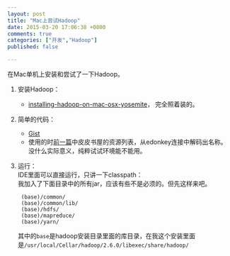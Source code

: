 ```yaml
---
layout: post
title: "Mac上尝试Hadoop"
date: 2015-03-20 17:06:38 +0800
comments: true
categories: ["开发","Hadoop"]
published: false

---
```



在Mac单机上安装和尝试了一下Hadoop。
<!-- more -->

1. 安装Hadoop：  
  	* [installing-hadoop-on-mac-osx-yosemite](http://amodernstory.com/2014/09/23/installing-hadoop-on-mac-osx-yosemite/)， 完全照着装的。
2. 简单的代码：  
	* [Gist](https://gist.github.com/nielinjie/4a1d8cbfda7d76c559a5)  
	* 使用的时[前一篇](/blog/2015/03/17/pped2kLinks/)中皮皮书屋的资源列表，从edonkey连接中解码出名称。没什么实际意义，纯粹试试环境能不能用。
3. 运行：  
IDE里面可以直接运行，只讲一下classpath：  
我加入了下面目录中的所有jar，应该有些不是必须的。但先这样来吧。

		(base)/common/
		(base)/common/lib/
		(base)/hdfs/
		(base)/mapreduce/
		(base)/yarn/

	其中的`base`是hadoop安装目录里面的库目录，在我这个安装里面是`/usr/local/Cellar/hadoop/2.6.0/libexec/share/hadoop/`
